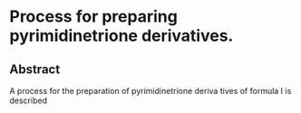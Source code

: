 # Process for preparing pyrimidinetrione derivatives.

## Abstract
A process for the preparation of pyrimidinetrione deriva tives of formula I is described
